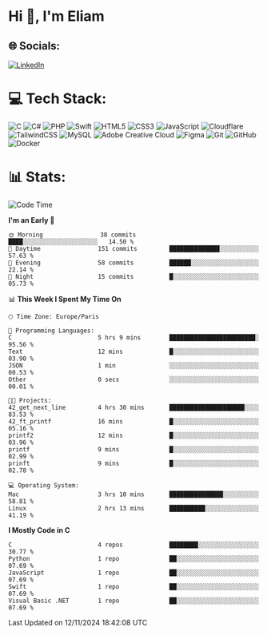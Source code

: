 <h1>Hi 👋, I'm Eliam</h1>

## 🌐 Socials:
[![LinkedIn](https://img.shields.io/badge/LinkedIn-%230077B5.svg?logo=linkedin&logoColor=white)](https://www.linkedin.com/in/eliam-detoh/) 

# 💻 Tech Stack:
![C](https://img.shields.io/badge/c-%2300599C.svg?style=for-the-badge&logo=c&logoColor=white) ![C#](https://img.shields.io/badge/c%23-%23239120.svg?style=for-the-badge&logo=csharp&logoColor=white) ![PHP](https://img.shields.io/badge/php-%23777BB4.svg?style=for-the-badge&logo=php&logoColor=white) ![Swift](https://img.shields.io/badge/swift-F54A2A?style=for-the-badge&logo=swift&logoColor=white) ![HTML5](https://img.shields.io/badge/html5-%23E34F26.svg?style=for-the-badge&logo=html5&logoColor=white) ![CSS3](https://img.shields.io/badge/css3-%231572B6.svg?style=for-the-badge&logo=css3&logoColor=white) ![JavaScript](https://img.shields.io/badge/javascript-%23323330.svg?style=for-the-badge&logo=javascript&logoColor=%23F7DF1E) ![Cloudflare](https://img.shields.io/badge/Cloudflare-F38020?style=for-the-badge&logo=Cloudflare&logoColor=white) ![TailwindCSS](https://img.shields.io/badge/tailwindcss-%2338B2AC.svg?style=for-the-badge&logo=tailwind-css&logoColor=white) ![MySQL](https://img.shields.io/badge/mysql-4479A1.svg?style=for-the-badge&logo=mysql&logoColor=white) ![Adobe Creative Cloud](https://img.shields.io/badge/Adobe%20Creative%20Cloud-DA1F26.svg?style=for-the-badge&logo=Adobe%20Creative%20Cloud&logoColor=white) ![Figma](https://img.shields.io/badge/figma-%23F24E1E.svg?style=for-the-badge&logo=figma&logoColor=white) ![Git](https://img.shields.io/badge/git-%23F05033.svg?style=for-the-badge&logo=git&logoColor=white) ![GitHub](https://img.shields.io/badge/github-%23121011.svg?style=for-the-badge&logo=github&logoColor=white) ![Docker](https://img.shields.io/badge/docker-%230db7ed.svg?style=for-the-badge&logo=docker&logoColor=white)

# 📊  Stats:
<!--START_SECTION:waka-->
![Code Time](http://img.shields.io/badge/Code%20Time-43%20hrs%2041%20mins-blue)

**I'm an Early 🐤** 

```text
🌞 Morning                38 commits          ████░░░░░░░░░░░░░░░░░░░░░   14.50 % 
🌆 Daytime                151 commits         ██████████████░░░░░░░░░░░   57.63 % 
🌃 Evening                58 commits          ██████░░░░░░░░░░░░░░░░░░░   22.14 % 
🌙 Night                  15 commits          █░░░░░░░░░░░░░░░░░░░░░░░░   05.73 % 
```


📊 **This Week I Spent My Time On** 

```text
🕑︎ Time Zone: Europe/Paris

💬 Programming Languages: 
C                        5 hrs 9 mins        ████████████████████████░   95.56 % 
Text                     12 mins             █░░░░░░░░░░░░░░░░░░░░░░░░   03.90 % 
JSON                     1 min               ░░░░░░░░░░░░░░░░░░░░░░░░░   00.53 % 
Other                    0 secs              ░░░░░░░░░░░░░░░░░░░░░░░░░   00.01 % 

🐱‍💻 Projects: 
42_get_next_line         4 hrs 30 mins       █████████████████████░░░░   83.53 % 
42_ft_printf             16 mins             █░░░░░░░░░░░░░░░░░░░░░░░░   05.16 % 
printf2                  12 mins             █░░░░░░░░░░░░░░░░░░░░░░░░   03.96 % 
printf                   9 mins              █░░░░░░░░░░░░░░░░░░░░░░░░   02.99 % 
prinft                   9 mins              █░░░░░░░░░░░░░░░░░░░░░░░░   02.78 % 

💻 Operating System: 
Mac                      3 hrs 10 mins       ███████████████░░░░░░░░░░   58.81 % 
Linux                    2 hrs 13 mins       ██████████░░░░░░░░░░░░░░░   41.19 % 
```

**I Mostly Code in C** 

```text
C                        4 repos             ████████░░░░░░░░░░░░░░░░░   30.77 % 
Python                   1 repo              ██░░░░░░░░░░░░░░░░░░░░░░░   07.69 % 
JavaScript               1 repo              ██░░░░░░░░░░░░░░░░░░░░░░░   07.69 % 
Swift                    1 repo              ██░░░░░░░░░░░░░░░░░░░░░░░   07.69 % 
Visual Basic .NET        1 repo              ██░░░░░░░░░░░░░░░░░░░░░░░   07.69 % 
```




 Last Updated on 12/11/2024 18:42:08 UTC
<!--END_SECTION:waka-->
